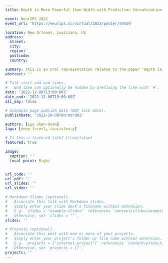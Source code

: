 ```yaml
---
title: Depth is More Powerful than Width with Prediction Concatenation in Deep Forest

event: NeurIPS 2022
event_url: 'https://neurips.cc/virtual/2022/poster/54559'

location: New Orleans, Louisiana, US
address:
  street: 
  city: 
  region: 
  postcode: 
  country: 

summary: This is an oral representation related to the paper "Depth is More Powerful than Width with Prediction Concatenation in Deep Forest".
abstract: ''

# Talk start and end times.
#   End time can optionally be hidden by prefixing the line with `#`.
date: '2022-12-08T13:00:00Z'
date_end: '2022-12-08T15:00:00Z'
all_day: false

# Schedule page publish date (NOT talk date).
publishDate: '2022-10-08T00:00:00Z'

authors: [Lyu Shen-Huan]
tags: [deep forest, consistency]

# Is this a featured talk? (true/false)
featured: true

image:
  caption: ''
  focal_point: Right


url_code: ''
url_pdf: ''
url_slides: ''
url_video: ''

# Markdown Slides (optional).
#   Associate this talk with Markdown slides.
#   Simply enter your slide deck's filename without extension.
#   E.g. `slides = "example-slides"` references `content/slides/example-slides.md`.
#   Otherwise, set `slides = ""`.
slides: ''

# Projects (optional).
#   Associate this post with one or more of your projects.
#   Simply enter your project's folder or file name without extension.
#   E.g. `projects = ["internal-project"]` references `content/project/deep-learning/index.md`.
#   Otherwise, set `projects = []`.
projects: ''
---
```

